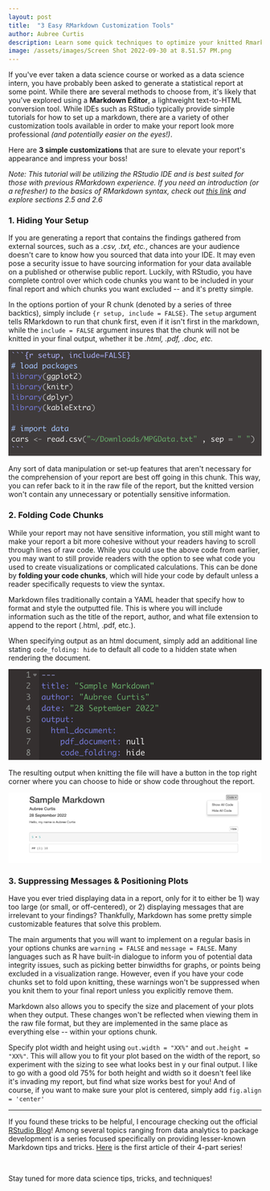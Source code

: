 ```yaml
---
layout: post
title:  "3 Easy RMarkdown Customization Tools"
author: Aubree Curtis
description: Learn some quick techniques to optimize your knitted Rmarkdown layout!
image: /assets/images/Screen Shot 2022-09-30 at 8.51.57 PM.png
---
```


If you've ever taken a data science course or worked as a data science intern, you have probably been asked to generate a statistical report at some point. While there are several methods to choose from, it's likely that you've explored using a **Markdown Editor**, a lightweight text-to-HTML conversion tool. While IDEs such as RStudio typically provide simple tutorials for how to set up a markdown, there are a variety of other customization tools available in order to make your report look more professional *(and potentially easier on the eyes!)*. 

Here are **3 simple customizations** that are sure to elevate your report's appearance and impress your boss!

*Note: This tutorial will be utilizing the RStudio IDE and is best suited for those with previous RMarkdown experience. If you need an introduction (or a refresher) to the basics of RMarkdown syntax, check out [this link](https://bookdown.org/yihui/rmarkdown/markdown-syntax.html) and explore sections 2.5 and 2.6* 

### **1. Hiding Your Setup**

If you are generating a report that contains the findings gathered from external sources, such as a *.csv, .txt, etc.*, chances are your audience doesn't care to know how you sourced that data into your IDE. It may even pose a security issue to have sourcing information for your data available on a published or otherwise public report. Luckily, with RStudio, you have complete control over which code chunks you want to be included in your final report and which chunks you want excluded -- and it's pretty simple.

In the options portion of your R chunk (denoted by a series of three backtics), simply include ```{r setup, include = FALSE}```. The `setup` argument tells RMarkdown to run that chunk first, even if it isn't first in the markdown, while the `include = FALSE` argument insures that the chunk will not be knitted in your final output, whether it be *.html, .pdf, .doc, etc.*

![Hiding Setup](https://raw.githubusercontent.com/acurtis2023/stat386-projects/main/assets/images/step1_blogtut.png)

Any sort of data manipulation or set-up features that aren't necessary for the comprehension of your report are best off going in this chunk. This way, you can refer back to it in the raw file of the report, but the knitted version won't contain any unnecessary or potentially sensitive information.

### **2. Folding Code Chunks**

While your report may not have sensitive information, you still might want to make your report a bit more cohesive without your readers having to scroll through lines of raw code. While you could use the above code from earlier, you may want to still provide readers with the option to see what code you used to create visualizations or complicated calculations. This can be done by **folding your code chunks**, which will hide your code by default unless a reader specifically requests to view the syntax. 

Markdown files traditionally contain a YAML header that specify how to format and style the outputted file. This is where you will include information such as the title of the report, author, and what file extension to append to the report (.html, .pdf, etc.). 

When specifying output as an html document, simply add an additional line stating `code_folding: hide` to default all code to a hidden state when rendering the document.

![Folding Code](https://raw.githubusercontent.com/acurtis2023/stat386-projects/main/assets/images/Screen%20Shot%202022-09-30%20at%2010.32.48%20PM.png)

The resulting output when knitting the file will have a button in the top right corner where you can choose to hide or show code throughout the report.

![Code Button](https://raw.githubusercontent.com/acurtis2023/stat386-projects/main/assets/images/Screen%20Shot%202022-09-30%20at%2010.42.00%20PM.png)

### **3. Suppressing Messages & Positioning Plots**

Have you ever tried displaying data in a report, only for it to either be 1) way too large (or small, or off-centered), or 2) displaying messages that are irrelevant to your findings? Thankfully, Markdown has some pretty simple customizable features that solve this problem.

The main arguments that you will want to implement on a regular basis in your options chunks are `warning = FALSE` and `message = FALSE`. Many languages such as R have built-in dialogue to inform you of potential data integrity issues, such as picking better binwidths for graphs, or points being excluded in a visualization range. However, even if you have your code chunks set to fold upon knitting, these warnings won't be suppressed when you knit them to your final report unless you explicitly remove them.

Markdown also allows you to specify the size and placement of your plots when they output. These changes won't be reflected when viewing them in the raw file format, but they are implemented in the same place as everything else -- within your options chunk. 

Specify plot width and height using `out.width = "XX%"` and `out.height = "XX%"`. This will allow you to fit your plot based on the width of the report, so experiment with the sizing to see what looks best in y our final output. I like to go with a good old 75% for both height and width so it doesn't feel like it's invading my report, but find what size works best for you! And of course, if you want to make sure your plot is centered, simply add `fig.align = 'center'`

***

If you found these tricks to be helpful, I encourage checking out the official [RStudio Blog](https://www.rstudio.com/blog/)! Among several topics ranging from data analytics to package development is a series focused specifically on providing lesser-known Markdown tips and tricks. [Here](https://www.rstudio.com/blog/r-markdown-tips-tricks-1-rstudio-ide/) is the first article of their 4-part series!

<br>

Stay tuned for more data science tips, tricks, and techniques!




